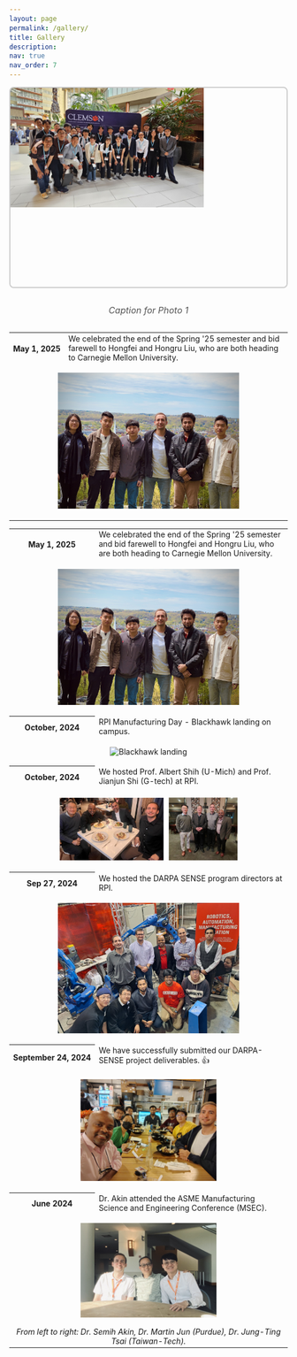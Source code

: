 ```yaml
---
layout: page
permalink: /gallery/
title: Gallery
description:  
nav: true
nav_order: 7
---
```



<div class="news">

<!-- Photo Collage with Click Transition and Caption -->
<div id="collage" style="margin-bottom: 30px; max-width: 600px; margin-left: auto; margin-right: auto; cursor: pointer; border: 2px solid #ccc; border-radius: 8px; overflow: hidden; height: 360px; position: relative;">
  <img src="../assets/img/MSEC_1.JPG" alt="Photo 1" style="position: absolute; width: 70%; height: 60%; object-fit: cover; top: 0; left: 0; opacity: 1; transition: opacity 0.6s ease;" />
  <img src="../assets/img/MSEC_2.JPG" alt="Photo 2" style="position: absolute; width: 70%; height: 60%; object-fit: cover; top: 0; left: 0; opacity: 0; transition: opacity 0.6s ease;" />
  <img src="../assets/img/MSEC_3.JPG" alt="Photo 3" style="position: absolute; width: 70%; height: 60%; object-fit: cover; top: 0; left: 0; opacity: 0; transition: opacity 0.6s ease;" />
  <img src="../assets/img/MSEC_4.JPG" alt="Photo 4" style="position: absolute; width: 70%; height: 60%; object-fit: cover; top: 0; left: 0; opacity: 0; transition: opacity 0.6s ease;" />
  <img src="../assets/img/MSEC_5.JPG" alt="Photo 5" style="position: absolute; width: 70%; height: 60%; object-fit: cover; top: 0; left: 0; opacity: 0; transition: opacity 0.6s ease;" />
  <img src="../assets/img/MSEC_6.JPG" alt="Photo 6" style="position: absolute; width: 70%; height: 60%; object-fit: cover; top: 0; left: 0; opacity: 0; transition: opacity 0.6s ease;" />
  <img src="../assets/img/MSEC_7.JPG" alt="Photo 7" style="position: absolute; width: 70%; height: 60%; object-fit: cover; top: 0; left: 0; opacity: 0; transition: opacity 0.6s ease;" />
</div>

<!-- Caption -->
<div id="caption" style="max-width: 600px; margin: 0 auto 30px; text-align: center; font-style: italic; font-size: 1rem; color: #555;">
  Caption for Photo 1
</div>

<script>
  const collage = document.getElementById('collage');
  const images = collage.querySelectorAll('img');
  const caption = document.getElementById('caption');
  const captions = [
    "Our group attended the ASME MSEC/SME NAMRC-53 Conference in Greenville, South Carolina."   
  ];
  let currentIndex = 0;

  collage.addEventListener('click', () => {
    images[currentIndex].style.opacity = 0;
    currentIndex = (currentIndex + 1) % images.length;
    images[currentIndex].style.opacity = 1;
    caption.textContent = captions[currentIndex];
  });
</script>


  <!-- Existing content below -->
  <div class="table-responsive">
    <table class="table table-sm table-borderless">
      <tr>
        <th scope="row" style="white-space: nowrap;">May 1, 2025</th>
        <td>We celebrated the end of the Spring '25 semester and bid farewell to Hongfei and Hongru Liu, who are both heading to Carnegie Mellon University.</td>
      </tr>
      <tr>
        <td colspan="2" style="text-align: center;">
          <figure>
            <img src="../assets/img/Semi_Lab_Spring2025.jpg" alt="Spring 2025 Farewell" style="width:80%; max-width:500px;">                        
          </figure>
        </td>
      </tr>
      <!-- ... (rest of your existing table rows and images) ... -->
    </table>
  </div>
</div>

<script>
  // JavaScript for click transition on the collage
  const collage = document.getElementById('collage');
  const images = collage.querySelectorAll('img');
  let currentIndex = 0;

  collage.addEventListener('click', () => {
    images[currentIndex].style.opacity = 0;
    currentIndex = (currentIndex + 1) % images.length;
    images[currentIndex].style.opacity = 1;
  });
</script>


  <div class="table-responsive">
    <table class="table table-sm table-borderless">
      <tr>
        <th scope="row" style="white-space: nowrap;">May 1, 2025</th>
        <td>We celebrated the end of the Spring '25 semester and bid farewell to Hongfei and Hongru Liu, who are both heading to Carnegie Mellon University.</td>
      </tr>
      <tr>
        <td colspan="2" style="text-align: center;">
          <figure>
            <img src="../assets/img/Semi_Lab_Spring2025.jpg" alt="Spring 2025 Farewell" style="width:80%; max-width:500px;">                        
          </figure>
        </td>
      </tr>
      <tr>
        <th scope="row" style="white-space: nowrap;">October, 2024</th>
        <td>RPI Manufacturing Day - Blackhawk landing on campus.</td>
      </tr>
      <tr>
        <td colspan="2" style="text-align: center;">
          <figure>
            <img src="../assets/img/blackhawk.png" alt="Blackhawk landing" style="width:90%; max-width:500px; height:auto; max-height:1000px;">                        
          </figure>
        </td>
      </tr>
      <tr>
        <th scope="row" style="white-space: nowrap;">October, 2024</th>
        <td>We hosted Prof. Albert Shih (U-Mich) and Prof. Jianjun Shi (G-tech) at RPI.</td>
      </tr>
      <tr>
        <td colspan="2" style="text-align: center;">
          <figure>
            <img src="../assets/img/Alber_Shi.jpg" alt="Prof. Albert Shih Visit" style="width:80%; max-width:500px; height:auto; max-height:1000px;">                        
          </figure>
        </td>
      </tr>
      <tr>
        <th scope="row" style="white-space: nowrap;">Sep 27, 2024</th>
        <td>We hosted the DARPA SENSE program directors at RPI.</td>
      </tr>
      <tr>
        <td colspan="2" style="text-align: center;">
          <figure>
            <img src="../assets/img/DARPA_visit2.jpg" alt="DARPA Visit" style="width:80%; max-width:500px;">                        
          </figure>
        </td>
      </tr>
      <tr>
        <th scope="row" style="white-space: nowrap;">September 24, 2024</th>
        <td>We have successfully submitted our DARPA-SENSE project deliverables. <span class="star">&#128077;</span></td>
      </tr>
      <tr>
        <td colspan="2" style="text-align: center;">
          <figure>
            <img src="../assets/img/Darpa_dinner.jpg" alt="DARPA Dinner" style="width:60%; max-width:400px;">
          </figure>
        </td>
      </tr>
      <tr>
        <th scope="row" style="white-space: nowrap;">June 2024</th>
        <td>Dr. Akin attended the ASME Manufacturing Science and Engineering Conference (MSEC).</td>
      </tr>
      <tr>
        <td colspan="2" style="text-align: center;">
          <figure>
            <img src="../assets/img/martinjun_tim.jpg" alt="ASME MSEC Photo" style="width:60%; max-width:400px;">
          </figure>
          <i>From left to right: Dr. Semih Akin, Dr. Martin Jun (Purdue), Dr. Jung-Ting Tsai (Taiwan-Tech).</i>
        </td>
      </tr>  